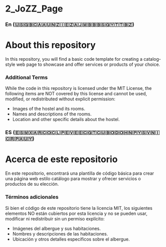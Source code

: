 # 2_JoZZ_Page
### En (🇺🇸🇬🇧🇨🇦🇦🇺🇳🇿🇮🇪🇿🇦🇯🇲🇧🇧🇧🇸🇬🇾🇹🇹🇧🇿)
# About this repository
In this repository, you will find a basic code template for creating a catalog-style web page to showcase and offer services or products of your choice.

### Additional Terms
While the code in this repository is licensed under the MIT License, the following items are NOT covered by this license and cannot be used, modified, or redistributed without explicit permission:
- Images of the hostel and its rooms.
- Names and descriptions of the rooms.
- Location and other specific details about the hostel.


### ES (🇪🇸🇲🇽🇦🇷🇨🇴🇨🇱🇵🇪🇻🇪🇪🇨🇬🇹🇨🇺🇧🇴🇩🇴🇭🇳🇵🇾🇸🇻🇳🇮🇨🇷🇵🇦🇺🇾)
# Acerca de este repositorio
En este repositorio, encontrará una plantilla de código básica para crear una página web estilo catálogo para mostrar y ofrecer servicios o productos de su elección.

### Términos adicionales
Si bien el código de este repositorio tiene la licencia MIT, los siguientes elementos NO están cubiertos por esta licencia y no se pueden usar, modificar ni redistribuir sin un permiso explícito:
- Imágenes del albergue y sus habitaciones.
- Nombres y descripciones de las habitaciones.
- Ubicación y otros detalles específicos sobre el albergue.
